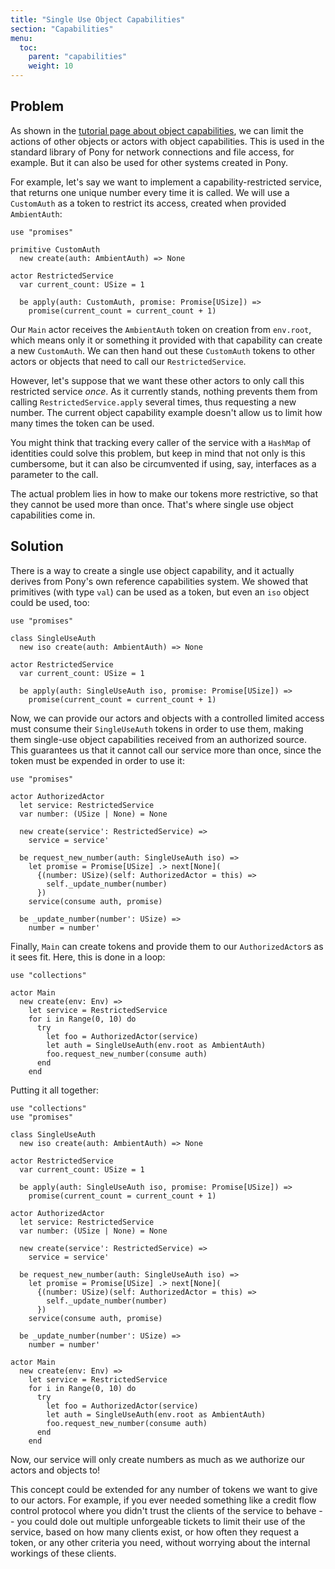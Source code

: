 ```yaml
---
title: "Single Use Object Capabilities"
section: "Capabilities"
menu:
  toc:
    parent: "capabilities"
    weight: 10
---
```

## Problem

As shown in the [tutorial page about object capabilities](https://tutorial.ponylang.io/object-capabilities/object-capabilities.html), we can limit the actions of other objects or actors with object capabilities. This is used in the standard library of Pony for network connections and file access, for example. But it can also be used for other systems created in Pony.

For example, let's say we want to implement a capability-restricted service, that returns one unique number every time it is called. We will use a `CustomAuth` as a token to restrict its access, created when provided `AmbientAuth`:

```pony
use "promises"

primitive CustomAuth
  new create(auth: AmbientAuth) => None

actor RestrictedService
  var current_count: USize = 1

  be apply(auth: CustomAuth, promise: Promise[USize]) =>
    promise(current_count = current_count + 1)
```

Our `Main` actor receives the `AmbientAuth` token on creation from `env.root`, which means only it or something it provided with that capability can create a new `CustomAuth`. We can then hand out these `CustomAuth` tokens to other actors or objects that need to call our `RestrictedService`.

However, let's suppose that we want these other actors to only call this restricted service _once_. As it currently stands, nothing prevents them from calling `RestrictedService.apply` several times, thus requesting a new number. The current object capability example doesn't allow us to limit how many times the token can be used.

You might think that tracking every caller of the service with a `HashMap` of identities could solve this problem, but keep in mind that not only is this cumbersome, but it can also be circumvented if using, say, interfaces as a parameter to the call.

The actual problem lies in how to make our tokens more restrictive, so that they cannot be used more than once. That's where single use object capabilities come in.

## Solution

There is a way to create a single use object capability, and it actually derives from Pony's own reference capabilities system. We showed that primitives (with type `val`) can be used as a token, but even an `iso` object could be used, too:

```pony
use "promises"

class SingleUseAuth
  new iso create(auth: AmbientAuth) => None

actor RestrictedService
  var current_count: USize = 1

  be apply(auth: SingleUseAuth iso, promise: Promise[USize]) =>
    promise(current_count = current_count + 1)
```

Now, we can provide our actors and objects with a controlled limited access must consume their `SingleUseAuth` tokens in order to use them, making them single-use object capabilities received from an authorized source. This guarantees us that it cannot call our service more than once, since the token must be expended in order to use it:

```pony
use "promises"

actor AuthorizedActor
  let service: RestrictedService
  var number: (USize | None) = None

  new create(service': RestrictedService) =>
    service = service'

  be request_new_number(auth: SingleUseAuth iso) =>
    let promise = Promise[USize] .> next[None](
      {(number: USize)(self: AuthorizedActor = this) =>
        self._update_number(number) 
      })
    service(consume auth, promise)

  be _update_number(number': USize) =>
    number = number'
```

Finally, `Main` can create tokens and provide them to our `AuthorizedActor`s as it sees fit. Here, this is done in a loop:

```pony
use "collections"

actor Main
  new create(env: Env) =>
    let service = RestrictedService
    for i in Range(0, 10) do
      try
        let foo = AuthorizedActor(service)
        let auth = SingleUseAuth(env.root as AmbientAuth)
        foo.request_new_number(consume auth)
      end
    end
```

Putting it all together:

```pony
use "collections"
use "promises"

class SingleUseAuth
  new iso create(auth: AmbientAuth) => None

actor RestrictedService
  var current_count: USize = 1

  be apply(auth: SingleUseAuth iso, promise: Promise[USize]) =>
    promise(current_count = current_count + 1)

actor AuthorizedActor
  let service: RestrictedService
  var number: (USize | None) = None

  new create(service': RestrictedService) =>
    service = service'

  be request_new_number(auth: SingleUseAuth iso) =>
    let promise = Promise[USize] .> next[None](
      {(number: USize)(self: AuthorizedActor = this) =>
        self._update_number(number) 
      })
    service(consume auth, promise)

  be _update_number(number': USize) =>
    number = number'

actor Main
  new create(env: Env) =>
    let service = RestrictedService
    for i in Range(0, 10) do
      try
        let foo = AuthorizedActor(service)
        let auth = SingleUseAuth(env.root as AmbientAuth)
        foo.request_new_number(consume auth)
      end
    end
```

Now, our service will only create numbers as much as we authorize our actors and objects to!

This concept could be extended for any number of tokens we want to give to our actors. For example, if you ever needed something like a credit flow control protocol where you didn't trust the clients of the service to behave -- you could dole out multiple unforgeable tickets to limit their use of the service, based on how many clients exist, or how often they request a token, or any other criteria you need, without worrying about the internal workings of these clients.
